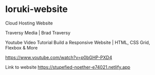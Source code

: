 # loruki-website
Cloud Hosting Website

Traversy Media | Brad Traversy

Youtube Video Tutorial
Build a Responsive Website | HTML, CSS Grid, Flexbox & More

https://www.youtube.com/watch?v=p0bGHP-PXD4

Link to website
https://stupefied-noether-e74021.netlify.app
